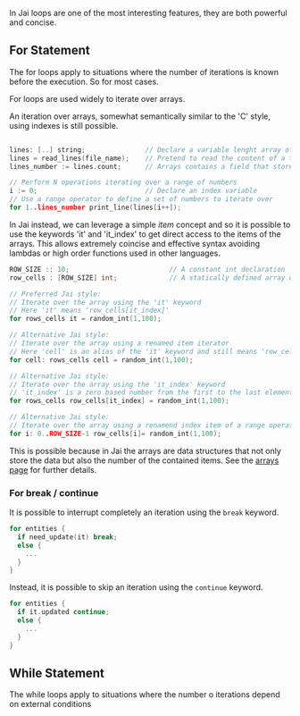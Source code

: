 In Jai loops are one of the most interesting features, they are both powerful and concise.

## For Statement
The for loops apply to situations where the number of iterations is known before the execution. So for most cases.

For loops are used widely to iterate over arrays.

An iteration over arrays, somewhat semantically similar to the 'C' style, using indexes is still possible. 

``` cpp

lines: [..] string;               // Declare a variable lenght array of strings
lines = read_lines(file_name);    // Pretend to read the content of a text file 
lines_number := lines.count;      // Arrays contains a field that stores the amount of elements

// Perform N operations iterating over a range of numbers
i := 0;                           // Declare an index variable
// Use a range operator to define a set of numbers to iterate over
for 1..lines_number print_line(lines[i++]);

```

In Jai instead, we can leverage a simple _item_ concept and so it is possible to use the keywords 'it' and 'it_index' to get direct access to the items of the arrays.
This allows extremely coincise and effective syntax avoiding lambdas or high order functions used in other languages.  

``` cpp
ROW_SIZE :: 10;                         // A constant int declaration
row_cells : [ROW_SIZE] int;             // A statically defined array of integers

// Preferred Jai style:
// Iterate over the array using the 'it' keyword
// Here 'it' means 'row_cells[it_index]'
for rows_cells it = random_int(1,100);

// Alternative Jai style:
// Iterate over the array using a renamed item iterator
// Here 'cell' is an alias of the 'it' keyword and still means 'row_cells[it_index]'
for cell: rows_cells cell = random_int(1,100);

// Alternative Jai style:
// Iterate over the array using the 'it_index' keyword
// 'it_index' is a zero based number from the first to the last element of the array
for rows_cells row_cells[it_index] = random_int(1,100);

// Alternative Jai style:
// Iterate over the array using a renamend index item of a range operator
for i: 0..ROW_SIZE-1 row_cells[i]= random_int(1,100);

```
This is possible because in Jai the arrays are data structures that not only store the data but also the number of the contained items. See the [arrays page](arrays) for further details.

### For break / continue
It is possible to interrupt completely an iteration using the `break` keyword.
``` cpp
for entities {
  if need_update(it) break;
  else {
    ...
  }
}
```

Instead, it is possible to skip an iteration using the `continue` keyword.
``` cpp
for entities {
  if it.updated continue;
  else {
    ...
  }
}
```

## While Statement
The while loops apply to situations where the number o iterations depend on external conditions 

``` cpp

```